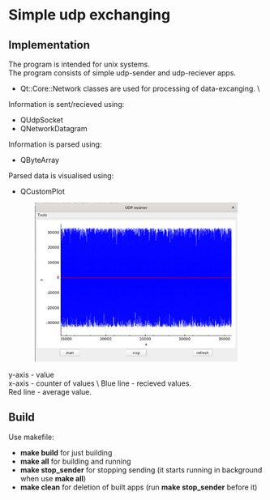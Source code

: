 # Simple udp exchanging

## Implementation
The program is intended for unix systems. \
The program consists of simple udp-sender and udp-reciever apps.
- Qt::Core::Network classes are used for processing of data-excanging. \

Information is sent/recieved using:
- QUdpSocket
- QNetworkDatagram 

Information is parsed using:
- QByteArray 

Parsed data is visualised using:
- QCustomPlot

<div align="center">
<img src="img.png" width="400"/>
</div>

y-axis - value \
x-axis - counter of values \ 
Blue line - recieved values. \
Red line - average value.

## Build
Use makefile:
- **make build** for just building
- **make all** for building and running
- **make stop_sender** for stopping sending (it starts running in background when use **make all**)
- **make clean** for deletion of built apps (run **make stop_sender** before it)

